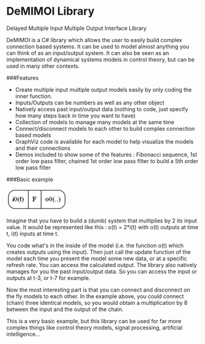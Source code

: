 DeMIMOI Library
=======

Delayed Multiple Input Multiple Output Interface Library

DeMIMOI is a C# library which allows the user to easily build complex connection based systems.
It can be used to model almost anything you can think of as an input/output system.
It can also be seen as an implementation of dynamical systems models in control theory, but can be used in many other contexts.

###Features
* Create multiple input multiple output models easily by only coding the inner function.
* Inputs/Outputs can be numbers as well as any other object
* Natively access past input/output data (nothing to code, just specify how many steps back in time you want to have)
* Collection of models to manage many models at the same time
* Connect/disconnect models to each other to build complex connection based models
* GraphViz code is available for each model to help visualize the models and their connections
* Demos included to show some of the features : Fibonacci sequence, 1st order low pass filter, chained 1st order low pass filter to build a 5th order low pass filter


###Basic example

![ ](/DeMIMOI_1i_F_1o.png?raw=true "DeMIMOI model with 1 input, 1 output")

Imagine that you have to build a (dumb) system that multiplies by 2 its input value.
It would be represented like this : o(t) = 2*i(t) with o(t) outputs at time t, i(t) inputs at time t.

You code what's in the inside of the model (i.e. the function o(t) which creates outputs using the input).
Then just call the update function of the model each time you present the model some new data, or at a specific refresh rate.
You can access the calculated output.
The library also natively manages for you the past input/output data. So you can access the input or outputs at t-3, or t-7 for example.

Now the most interesting part is that you can connect and disconnect on the fly models to each other.
In the example above, you could connect (chain) three identical models, so you would obtain a multiplication by 8 between the input and the output of the chain.

This is a very basic example, but this library can be used for far more complex things like control theory models, signal processing, artificial intelligence...


